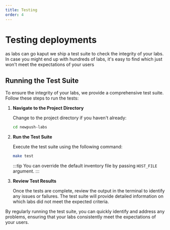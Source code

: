 ```yaml
---
title: Testing
order: 4
---
```


# Testing deployments

as labs can go kaput we ship a test suite to check the integrity of your labs. In case you might end up with hundreds of labs, it's easy to find which just won't meet the expectations of your users

## Running the Test Suite

To ensure the integrity of your labs, we provide a comprehensive test suite. Follow these steps to run the tests:

1. **Navigate to the Project Directory**

   Change to the project directory if you haven't already:

   ```sh
   cd newpush-labs
   ```

2. **Run the Test Suite**

   Execute the test suite using the following command:

   ```sh
   make test
   ```

   :::tip
   You can override the default inventory file by passing  `HOST_FILE` argument.
   :::
   
3. **Review Test Results**

   Once the tests are complete, review the output in the terminal to identify any issues or failures. The test suite will provide detailed information on which labs did not meet the expected criteria.

By regularly running the test suite, you can quickly identify and address any problems, ensuring that your labs consistently meet the expectations of your users.
